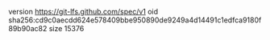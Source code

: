 version https://git-lfs.github.com/spec/v1
oid sha256:cd9c0aecdd624e578409bbe950890de9249a4d14491c1edfca9180f89b90ac82
size 15376

